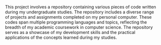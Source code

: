 This project involves a repository containing various pieces of code written during my undergraduate studies. The repository includes a diverse range of projects and assignments completed on my personal computer. These codes span multiple programming languages and topics, reflecting the breadth of my academic coursework in computer science. The repository serves as a showcase of my development skills and the practical applications of the concepts learned during my studies.

